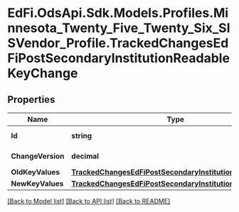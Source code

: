 # EdFi.OdsApi.Sdk.Models.Profiles.Minnesota_Twenty_Five_Twenty_Six_SISVendor_Profile.TrackedChangesEdFiPostSecondaryInstitutionReadableKeyChange

## Properties

Name | Type | Description | Notes
------------ | ------------- | ------------- | -------------
**Id** | **string** | Resource identifier | [optional] 
**ChangeVersion** | **decimal** | Change version | [optional] 
**OldKeyValues** | [**TrackedChangesEdFiPostSecondaryInstitutionReadableKey**](TrackedChangesEdFiPostSecondaryInstitutionReadableKey.md) |  | [optional] 
**NewKeyValues** | [**TrackedChangesEdFiPostSecondaryInstitutionReadableKey**](TrackedChangesEdFiPostSecondaryInstitutionReadableKey.md) |  | [optional] 

[[Back to Model list]](../README.md#documentation-for-models) [[Back to API list]](../README.md#documentation-for-api-endpoints) [[Back to README]](../README.md)


